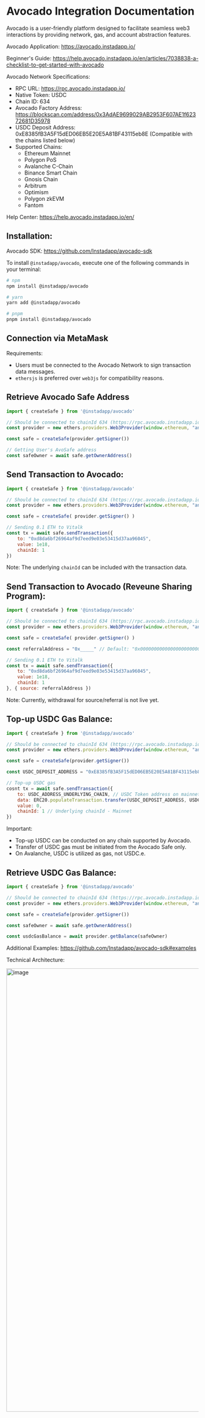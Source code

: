 # Avocado Integration Documentation

Avocado is a user-friendly platform designed to facilitate seamless web3 interactions by providing network, gas, and account abstraction features.

Avocado Application: https://avocado.instadapp.io/

Beginner's Guide: https://help.avocado.instadapp.io/en/articles/7038838-a-checklist-to-get-started-with-avocado

Avocado Network Specifications:
- RPC URL: https://rpc.avocado.instadapp.io/
- Native Token: USDC
- Chain ID: 634
- Avocado Factory Address: https://blockscan.com/address/0x3AdAE9699029AB2953F607AE1f62372681D35978
- USDC Deposit Address: 0xE8385fB3A5F15dED06EB5E20E5A81BF43115eb8E (Compatible with the chains listed below)
- Supported Chains:
  - Ethereum Mainnet
  - Polygon PoS
  - Avalanche C-Chain
  - Binance Smart Chain
  - Gnosis Chain
  - Arbitrum
  - Optimism
  - Polygon zkEVM
  - Fantom

Help Center: https://help.avocado.instadapp.io/en/

## Installation:

Avocado SDK: https://github.com/Instadapp/avocado-sdk

To install `@instadapp/avocado`, execute one of the following commands in your terminal:

```bash
# npm
npm install @instadapp/avocado

# yarn
yarn add @instadapp/avocado

# pnpm
pnpm install @instadapp/avocado
```

## Connection via MetaMask

Requirements:
- Users must be connected to the Avocado Network to sign transaction data messages.
- `ethersjs` is preferred over `web3js` for compatibility reasons.

## Retrieve Avocado Safe Address

```javascript
import { createSafe } from '@instadapp/avocado'

// Should be connected to chainId 634 (https://rpc.avocado.instadapp.io), before doing any transaction
const provider = new ethers.providers.Web3Provider(window.ethereum, "any")

const safe = createSafe(provider.getSigner())

// Getting User's AvoSafe address
const safeOwner = await safe.getOwnerAddress()
```

## Send Transaction to Avocado:

```javascript
import { createSafe } from '@instadapp/avocado'

// Should be connected to chainId 634 (https://rpc.avocado.instadapp.io), before doing any transaction
const provider = new ethers.providers.Web3Provider(window.ethereum, "any")

const safe = createSafe( provider.getSigner() )

// Sending 0.1 ETH to Vitalk 
const tx = await safe.sendTransaction({
    to: "0xd8da6bf26964af9d7eed9e03e53415d37aa96045",
    value: 1e18,
    chainId: 1
})
```

Note: The underlying `chainId` can be included with the transaction data.

## Send Transaction to Avocado (Reveune Sharing Program):

```javascript
import { createSafe } from '@instadapp/avocado'

// Should be connected to chainId 634 (https://rpc.avocado.instadapp.io), before doing any transaction
const provider = new ethers.providers.Web3Provider(window.ethereum, "any")

const safe = createSafe( provider.getSigner() )

const referralAddress = "0x_____" // Default: "0x000000000000000000000000000000000000Cad0" // If Source address is passed, then 10% of the transaction fee shared with referral address. 

// Sending 0.1 ETH to Vitalk 
const tx = await safe.sendTransaction({
    to: "0xd8da6bf26964af9d7eed9e03e53415d37aa96045",
    value: 1e18,
    chainId: 1
}, { source: referralAddress })
```

Note: Currently, withdrawal for source/referral is not live yet.


## Top-up USDC Gas Balance:

```javascript
import { createSafe } from '@instadapp/avocado'

// Should be connected to chainId 634 (https://rpc.avocado.instadapp.io), before doing any transaction
const provider = new ethers.providers.Web3Provider(window.ethereum, "any")

const safe = createSafe(provider.getSigner())

const USDC_DEPOSIT_ADDRESS = "0xE8385fB3A5F15dED06EB5E20E5A81BF43115eb8E"

// Top-up USDC gas
cosnt tx = await safe.sendTransaction({
    to: USDC_ADDRESS_UNDERLYING_CHAIN, // USDC Token address on mainnet
    data: ERC20.populateTransaction.transfer(USDC_DEPOSIT_ADDRESS, USDC_GAS_AMOUNT)
    value: 0,
    chainId: 1 // Underlying chainId - Mainnet
})
```

Important: 
- Top-up USDC can be conducted on any chain supported by Avocado.
- Transfer of USDC gas must be initiated from the Avocado Safe only.
- On Avalanche, USDC is utilized as gas, not USDC.e.

## Retrieve USDC Gas Balance:

```javascript
import { createSafe } from '@instadapp/avocado'

// Should be connected to chainId 634 (https://rpc.avocado.instadapp.io), before doing any transaction
const provider = new ethers.providers.Web3Provider(window.ethereum, "any")

const safe = createSafe(provider.getSigner())

const safeOwner = await safe.getOwnerAddress()

const usdcGasBalance = await provider.getBalance(safeOwner)
```

Additional Examples: https://github.com/Instadapp/avocado-sdk#examples

Technical Architecture:

<img width="1162" alt="image" src="https://user-images.githubusercontent.com/22830915/233698682-d301cf8a-6594-4053-8a9e-a985687c8410.png">

